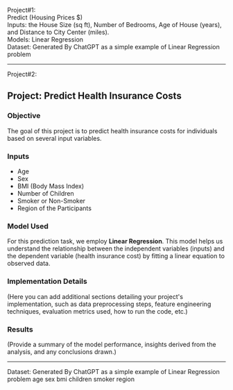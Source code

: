 Project#1:  
Predict (Housing Prices $)  
Inputs: the House Size (sq ft), Number of Bedrooms, Age of House (years), and Distance to City Center (miles).  
Models: Linear Regression  
Dataset: Generated By ChatGPT as a simple example of Linear Regression problem

---

Project#2:  
## Project: Predict Health Insurance Costs

### Objective
The goal of this project is to predict health insurance costs for individuals based on several input variables.

### Inputs
- Age
- Sex
- BMI (Body Mass Index)
- Number of Children
- Smoker or Non-Smoker
- Region of the Participants

### Model Used
For this prediction task, we employ **Linear Regression**. This model helps us understand the relationship between the independent variables (inputs) and the dependent variable (health insurance cost) by fitting a linear equation to observed data.

### Implementation Details
(Here you can add additional sections detailing your project's implementation, such as data preprocessing steps, feature engineering techniques, evaluation metrics used, how to run the code, etc.)

### Results
(Provide a summary of the model performance, insights derived from the analysis, and any conclusions drawn.)

---

Dataset: Generated By ChatGPT as a simple example of Linear Regression problem
 age     sex     bmi  children smoker     region 
